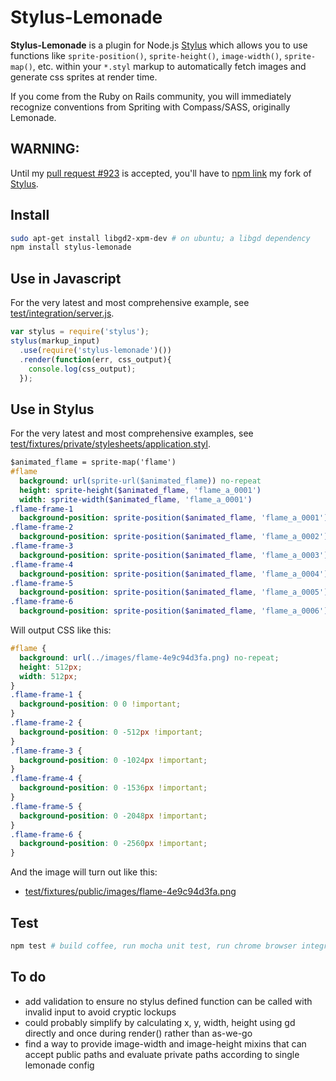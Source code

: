 Stylus-Lemonade
===============

**Stylus-Lemonade** is a plugin for Node.js [Stylus](https://github.com/LearnBoost/stylus)
which allows you to use functions like `sprite-position()`, `sprite-height()`, `image-width()`, `sprite-map()`, etc.
within your `*.styl` markup to automatically fetch images and generate css sprites at render time.

If you come from the Ruby on Rails community, you will immediately recognize conventions from Spriting
with Compass/SASS, originally Lemonade.

WARNING:
--------
Until my [pull request #923](https://github.com/LearnBoost/stylus/pull/923) is accepted, you'll have to [npm link](https://npmjs.org/doc/link.html) my fork of [Stylus](https://github.com/mikesmullin/stylus/commit/b672aa987e5cccd4b344095f2f4e1ef133158146).

Install
-------

```bash
sudo apt-get install libgd2-xpm-dev # on ubuntu; a libgd dependency
npm install stylus-lemonade
```

Use in Javascript
-----------------

For the very latest and most comprehensive example, see [test/integration/server.js](https://github.com/mikesmullin/stylus-lemonade/blob/master/test/integration/server.js#L9).

```javascript
var stylus = require('stylus');
stylus(markup_input)
  .use(require('stylus-lemonade')())
  .render(function(err, css_output){
    console.log(css_output);
  });
```

Use in Stylus
-------------

For the very latest and most comprehensive examples, see [test/fixtures/private/stylesheets/application.styl](https://github.com/mikesmullin/stylus-lemonade/blob/master/test/fixtures/private/stylesheets/application.styl#L16).

```sass
$animated_flame = sprite-map('flame')
#flame
  background: url(sprite-url($animated_flame)) no-repeat
  height: sprite-height($animated_flame, 'flame_a_0001')
  width: sprite-width($animated_flame, 'flame_a_0001')
.flame-frame-1
  background-position: sprite-position($animated_flame, 'flame_a_0001') !important
.flame-frame-2
  background-position: sprite-position($animated_flame, 'flame_a_0002') !important
.flame-frame-3
  background-position: sprite-position($animated_flame, 'flame_a_0003') !important
.flame-frame-4
  background-position: sprite-position($animated_flame, 'flame_a_0004') !important
.flame-frame-5
  background-position: sprite-position($animated_flame, 'flame_a_0005') !important
.flame-frame-6
  background-position: sprite-position($animated_flame, 'flame_a_0006') !important
```

Will output CSS like this:

```css
#flame {
  background: url(../images/flame-4e9c94d3fa.png) no-repeat;
  height: 512px;
  width: 512px;
}
.flame-frame-1 {
  background-position: 0 0 !important;
}
.flame-frame-2 {
  background-position: 0 -512px !important;
}
.flame-frame-3 {
  background-position: 0 -1024px !important;
}
.flame-frame-4 {
  background-position: 0 -1536px !important;
}
.flame-frame-5 {
  background-position: 0 -2048px !important;
}
.flame-frame-6 {
  background-position: 0 -2560px !important;
}
```

And the image will turn out like this:

 * [test/fixtures/public/images/flame-4e9c94d3fa.png](https://github.com/mikesmullin/stylus-lemonade/blob/master/test/fixtures/public/images/flame-4e9c94d3fa.png)

Test
----

```bash
npm test # build coffee, run mocha unit test, run chrome browser integration test
```

To do
-----
 * add validation to ensure no stylus defined function can be called with invalid input to avoid cryptic lockups
 * could probably simplify by calculating x, y, width, height using gd directly and once during render() rather than as-we-go
 * find a way to provide image-width and image-height mixins that can accept public paths and evaluate private paths according to single lemonade config
